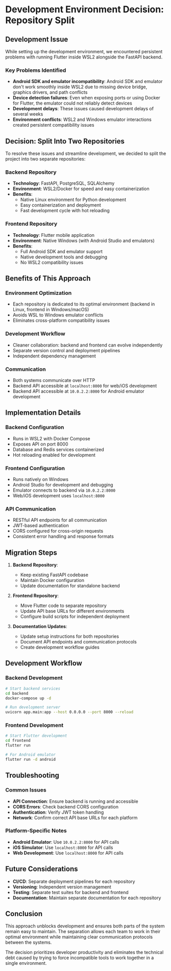 # Development Environment Decision: Repository Split

## Development Issue

While setting up the development environment, we encountered persistent problems with running Flutter inside WSL2 alongside the FastAPI backend.

### Key Problems Identified

- **Android SDK and emulator incompatibility**: Android SDK and emulator don't work smoothly inside WSL2 due to missing device bridge, graphics drivers, and path conflicts
- **Device detection failures**: Even when exposing ports or using Docker for Flutter, the emulator could not reliably detect devices
- **Development delays**: These issues caused development delays of several weeks
- **Environment conflicts**: WSL2 and Windows emulator interactions created persistent compatibility issues

## Decision: Split Into Two Repositories

To resolve these issues and streamline development, we decided to split the project into two separate repositories:

### Backend Repository
- **Technology**: FastAPI, PostgreSQL, SQLAlchemy
- **Environment**: WSL2/Docker for speed and easy containerization
- **Benefits**: 
  - Native Linux environment for Python development
  - Easy containerization and deployment
  - Fast development cycle with hot reloading

### Frontend Repository
- **Technology**: Flutter mobile application
- **Environment**: Native Windows (with Android Studio and emulators)
- **Benefits**:
  - Full Android SDK and emulator support
  - Native development tools and debugging
  - No WSL2 compatibility issues

## Benefits of This Approach

### Environment Optimization
- Each repository is dedicated to its optimal environment (backend in Linux, frontend in Windows/macOS)
- Avoids WSL to Windows emulator conflicts
- Eliminates cross-platform compatibility issues

### Development Workflow
- Cleaner collaboration: backend and frontend can evolve independently
- Separate version control and deployment pipelines
- Independent dependency management

### Communication
- Both systems communicate over HTTP
- Backend API accessible at `localhost:8000` for web/iOS development
- Backend API accessible at `10.0.2.2:8000` for Android emulator development

## Implementation Details

### Backend Configuration
- Runs in WSL2 with Docker Compose
- Exposes API on port 8000
- Database and Redis services containerized
- Hot reloading enabled for development

### Frontend Configuration
- Runs natively on Windows
- Android Studio for development and debugging
- Emulator connects to backend via `10.0.2.2:8000`
- Web/iOS development uses `localhost:8000`

### API Communication
- RESTful API endpoints for all communication
- JWT-based authentication
- CORS configured for cross-origin requests
- Consistent error handling and response formats

## Migration Steps

1. **Backend Repository**:
   - Keep existing FastAPI codebase
   - Maintain Docker configuration
   - Update documentation for standalone backend

2. **Frontend Repository**:
   - Move Flutter code to separate repository
   - Update API base URLs for different environments
   - Configure build scripts for independent deployment

3. **Documentation Updates**:
   - Update setup instructions for both repositories
   - Document API endpoints and communication protocols
   - Create development workflow guides

## Development Workflow

### Backend Development
```bash
# Start backend services
cd backend
docker-compose up -d

# Run development server
uvicorn app.main:app --host 0.0.0.0 --port 8000 --reload
```

### Frontend Development
```bash
# Start Flutter development
cd frontend
flutter run

# For Android emulator
flutter run -d android
```

## Troubleshooting

### Common Issues
- **API Connection**: Ensure backend is running and accessible
- **CORS Errors**: Check backend CORS configuration
- **Authentication**: Verify JWT token handling
- **Network**: Confirm correct API base URLs for each platform

### Platform-Specific Notes
- **Android Emulator**: Use `10.0.2.2:8000` for API calls
- **iOS Simulator**: Use `localhost:8000` for API calls
- **Web Development**: Use `localhost:8000` for API calls

## Future Considerations

- **CI/CD**: Separate deployment pipelines for each repository
- **Versioning**: Independent version management
- **Testing**: Separate test suites for backend and frontend
- **Documentation**: Maintain separate documentation for each repository

## Conclusion

This approach unblocks development and ensures both parts of the system remain easy to maintain. The separation allows each team to work in their optimal environment while maintaining clear communication protocols between the systems.

The decision prioritizes developer productivity and eliminates the technical debt caused by trying to force incompatible tools to work together in a single environment.
